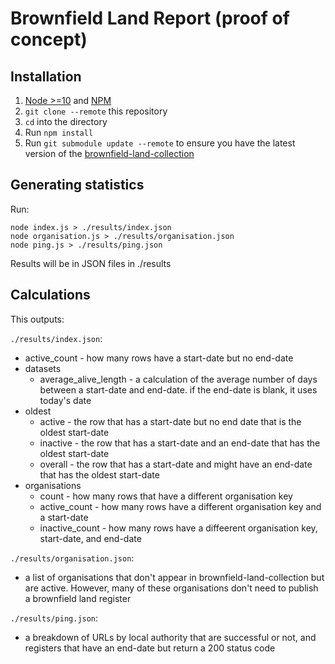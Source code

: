# Brownfield Land Report (proof of concept)

## Installation

1. [Node >=10](https://nodejs.org) and [NPM](https://npmjs.com)
1. `git clone --remote` this repository
1. `cd` into the directory
1. Run `npm install`
1. Run `git submodule update --remote` to ensure you have the latest version of the [brownfield-land-collection](https://github.com/digital-land/brownfield-land-collection)

## Generating statistics
Run:
```
node index.js > ./results/index.json
node organisation.js > ./results/organisation.json
node ping.js > ./results/ping.json
```

Results will be in JSON files in ./results

## Calculations
This outputs:

`./results/index.json`:

- active_count - how many rows have a start-date but no end-date
- datasets
  - average_alive_length - a calculation of the average number of days between a start-date and end-date. if the end-date is blank, it uses today's date
- oldest
  - active - the row that has a start-date but no end date that is the oldest start-date
  - inactive - the row that has a start-date and an end-date that has the oldest start-date
  - overall - the row that has a start-date and might have an end-date that has the oldest start-date
- organisations
  - count - how many rows that have a different organisation key
  - active_count - how many rows have a different organisation key and a start-date
  - inactive_count - how many rows have a diffeerent organisation key, start-date, and end-date

`./results/organisation.json`:

- a list of organisations that don't appear in brownfield-land-collection but are active. However, many of these organisations don't need to publish a brownfield land register

`./results/ping.json`:

- a breakdown of URLs by local authority that are successful or not, and registers that have an end-date but return a 200 status code
